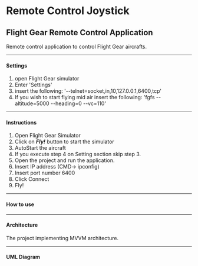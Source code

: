 # Remote Control Joystick
## Flight Gear Remote Control Application


Remote control application to control Flight Gear aircrafts.


______________
#### Settings
1. open Flight Gear simulator
2. Enter 'Settings'
3. insert the following: '--telnet=socket,in,10,127.0.0.1,6400,tcp'
4. If you wish to start flying mid air insert the following: 'fgfs --altitude=5000 --heading=0 --vc=110'


______________
#### Instructions
1. Open Flight Gear Simulator
2. Click on **_Fly!_** button to start the simulator
3. AutoStart the aircraft
4. If you execute step 4 on Setting section skip step 3.
5. Open the project and run the application.
6. Insert IP address (CMD-> ipconfig)
7. Insert port number 6400
8. Click Connect
9. Fly!


______________
#### How to use 


______________
#### Architecture
The project implementing MVVM architecture.


--------------
#### UML Diagram
